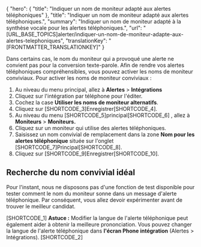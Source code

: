 {
  "hero": {
    "title": "Indiquer un nom de moniteur adapté aux alertes téléphoniques"
  },
  "title": "Indiquer un nom de moniteur adapté aux alertes téléphoniques.",
  "summary": "Indiquer un nom de moniteur adapté à la synthèse vocale pour les alertes téléphoniques.",
  "url": "[URL_BASE_TOPICS]alerter/indiquer-un-nom-de-moniteur-adapte-aux-alertes-telephoniques",
  "translationKey": "[FRONTMATTER_TRANSLATIONKEY]"
}

Dans certains cas, le nom du moniteur qui a provoqué une alerte ne convient pas pour la conversion texte-parole. Afin de rendre vos alertes téléphoniques compréhensibles, vous pouvez activer les noms de moniteur conviviaux. Pour activer les noms de moniteur conviviaux :

1.  Au niveau du menu principal, allez à **Alertes** > **Intégrations**
2.  Cliquez sur l'intégration par téléphone pour l'éditer.
3.  Cochez la case **Utiliser les noms de moniteur alternatifs**. 
4.  Cliquez sur [SHORTCODE_3]Enregistrer[SHORTCODE_4].
5.  Au niveau du menu [SHORTCODE_5]principal[SHORTCODE_6] , allez à **Moniteurs** > **Moniteurs.**
6.  Cliquez sur un moniteur qui utilise des alertes téléphoniques.
7.  Saisissez un nom convivial de remplacement dans la zone **Nom pour les alertes téléphonique** située sur l'onglet [SHORTCODE_7]Principal[SHORTCODE_8].
8.  Cliquez sur [SHORTCODE_9]Enregistrer[SHORTCODE_10]. 

## Recherche du nom convivial idéal

Pour l'instant, nous ne disposons pas d'une fonction de test disponible pour tester comment le nom du moniteur sonne dans un message d'alerte téléphonique. Par conséquent, vous allez devoir expérimenter avant de trouver le meilleur candidat.

[SHORTCODE_1]
**Astuce :** Modifier la langue de l'alerte téléphonique peut également aider à obtenir la meilleure prononciation. Vous pouvez changer la langue de l'alerte téléphonique dans **l'écran Phone intégration** (Alertes > Intégrations).
[SHORTCODE_2]
